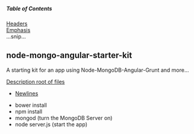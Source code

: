 ##### Table of Contents  
[Headers](#headers)  
[Emphasis](#emphasis)  
...snip...    
<a name="headers"/>

## node-mongo-angular-starter-kit
A starting kit for an app using Node-MongoDB-Angular-Grunt and more...

[Description root of files](#headers) 
* [Newlines](#newlines)
- bower install
- npm install
- mongod (turn the MongoDB Server on)
- node server.js (start the app)
